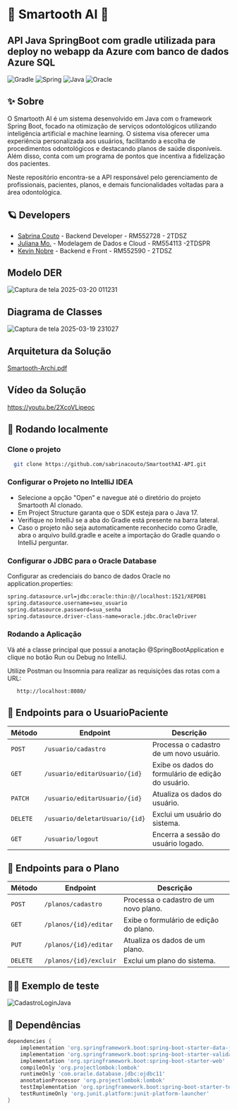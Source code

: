 # 🦷 Smartooth AI 🦷

## API Java SpringBoot com gradle utilizada para deploy no webapp da Azure com banco de dados Azure SQL

![Gradle](https://img.shields.io/badge/Gradle-02303A.svg?style=for-the-badge&logo=Gradle&logoColor=white)
![Spring](https://img.shields.io/badge/spring-%236DB33F.svg?style=for-the-badge&logo=spring&logoColor=white)
![Java](https://img.shields.io/badge/java-%23ED8B00.svg?style=for-the-badge&logo=openjdk&logoColor=white)
![Oracle](https://img.shields.io/badge/Oracle-F80000?style=for-the-badge&logo=oracle&logoColor=white)

## ✨ Sobre

O Smartooth AI é um sistema desenvolvido em Java com o framework Spring Boot, focado na otimização de serviços odontológicos utilizando inteligência artificial e machine learning. O sistema visa oferecer uma experiência personalizada aos usuários, facilitando a escolha de procedimentos odontológicos e destacando planos de saúde disponíveis. Além disso, conta com um programa de pontos que incentiva a fidelização dos pacientes.

Neste repositório encontra-se a API responsável pelo gerenciamento de profissionais, pacientes, planos, e demais funcionalidades voltadas para a área odontológica.


## 🪐 Developers 

- [Sabrina Couto](https://github.com/sabrinacouto) - Backend Developer - RM552728 - 2TDSZ
- [Juliana Mo.](https://github.com/julianamo93) - Modelagem de Dados e Cloud - RM554113 -2TDSPR
- [Kevin Nobre](https://github.com/KevinNobre) - Backend e Front - RM552590 - 2TDSZ
  

## Modelo DER
![Captura de tela 2025-03-20 011231](https://github.com/user-attachments/assets/36285977-ae30-4380-9130-78dac38aca5b)


## Diagrama de Classes

![Captura de tela 2025-03-19 231027](https://github.com/user-attachments/assets/3a23b5c3-2b11-4f0e-ae2b-79eaebf75e56)

## Arquitetura da Solução

[Smartooth-Archi.pdf](https://github.com/user-attachments/files/19358853/Smartooth-Archi.pdf)

## Vídeo da Solução

https://youtu.be/2XcoVLipeoc


## 💬 Rodando localmente

### Clone o projeto

```bash
  git clone https://github.com/sabrinacouto/SmartoothAI-API.git
```

### Configurar o Projeto no IntelliJ IDEA
<ul>
  <li>Selecione a opção "Open" e navegue até o diretório do projeto Smartooth AI clonado.</li>
  <li>Em Project Structure garanta que o SDK esteja para o Java 17.</li>
  <li>Verifique no IntelliJ se a aba do Gradle está presente na barra lateral.</li>
  <li>Caso o projeto não seja automaticamente reconhecido como Gradle, abra o arquivo build.gradle e aceite a importação do Gradle quando o IntelliJ perguntar.</li>
</ul>

### Configurar o JDBC para o Oracle Database
Configurar as credenciais do banco de dados Oracle no application.properties:
  ```bash
  spring.datasource.url=jdbc:oracle:thin:@//localhost:1521/XEPDB1
spring.datasource.username=seu_usuario
spring.datasource.password=sua_senha
spring.datasource.driver-class-name=oracle.jdbc.OracleDriver
```


### Rodando a Aplicação

Vá até a classe principal que possui a anotação @SpringBootApplication e clique no botão Run ou Debug no IntelliJ.


Utilize Postman ou Insomnia para realizar
as requisições das rotas com a URL:

```endpoint
   http://localhost:8080/
```
## 📌 Endpoints para o UsuarioPaciente

| Método  | Endpoint                           | Descrição |
|---------|------------------------------------|-----------|
| `POST`  | `/usuario/cadastro`               | Processa o cadastro de um novo usuário. |
| `GET`   | `/usuario/editarUsuario/{id}`     | Exibe os dados do formulário de edição do usuário. |
| `PATCH` | `/usuario/editarUsuario/{id}`     | Atualiza os dados do usuário. |
| `DELETE`| `/usuario/deletarUsuario/{id}`    | Exclui um usuário do sistema. |
| `GET`   | `/usuario/logout`                 | Encerra a sessão do usuário logado. |


## 📌 Endpoints para o Plano


| Método  | Endpoint                | Descrição |
|---------|-------------------------|-----------|
| `POST`  | `/planos/cadastro`      | Processa o cadastro de um novo plano. |
| `GET`   | `/planos/{id}/editar`   | Exibe o formulário de edição do plano. |
| `PUT`   | `/planos/{id}/editar`   | Atualiza os dados de um plano. |
| `DELETE`| `/planos/{id}/excluir`  | Exclui um plano do sistema. |


## 👩‍💻 Exemplo de teste
 
![CadastroLoginJava](https://github.com/user-attachments/assets/3a49ad66-68d5-4904-8a0c-b4ef54c418b1)


## 📍 Dependências
```gradle
dependencies {
	implementation 'org.springframework.boot:spring-boot-starter-data-jpa'
	implementation 'org.springframework.boot:spring-boot-starter-validation'
	implementation 'org.springframework.boot:spring-boot-starter-web'
	compileOnly 'org.projectlombok:lombok'
	runtimeOnly 'com.oracle.database.jdbc:ojdbc11'
	annotationProcessor 'org.projectlombok:lombok'
	testImplementation 'org.springframework.boot:spring-boot-starter-test'
	testRuntimeOnly 'org.junit.platform:junit-platform-launcher'
}
```

